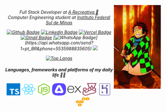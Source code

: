 <img align="right" width=30% src="tanjiro-transition.gif"/>

<div align="center">

 <p><em> Full Stack Developer at <a href="https://arecreativa.com.br/">A Recreativa 🦉</a></br>Computer Engineering student at <a href="https://portal.pcs.ifsuldeminas.edu.br/"> Instituto Federal Sul de Minas</a></p>
  
[![Github Badge](https://img.shields.io/badge/-Github-000?style=flat-square&logo=Github&logoColor=white&link=https://github.com/azevgabriel)](https://github.com/azevgabriel)
[![Linkedin Badge](https://img.shields.io/badge/-LinkedIn-blue?style=flat-square&logo=Linkedin&logoColor=white&link=https://www.linkedin.com/in/azevgabriel/)](https://www.linkedin.com/in/azevgabriel/)
[![Vercel Badge](https://img.shields.io/badge/-Vercel-blueviolet?style=flat-square&logo=Vercel&link=https://https://vercel.com/azevgabriel/)](https://vercel.com/azevgabriel/)
[![Gmail Badge](https://img.shields.io/badge/-Gmail-c14438?style=flat-square&logo=Gmail&logoColor=white&link=mailto:azevgabriel@gmail.com)](mailto:azevgabriel@gmail.com)
[![WhatsApp Badge](https://img.shields.io/badge/-WhatsApp-25d366?style=flat-square&labelColor=25d366&logo=whatsapp&logoColor=white&link="https://api.whatsapp.com/send?1=pt_BR&phone=5535988835605")](https://api.whatsapp.com/send?1=pt_BR&phone=5535988835605)
![](https://komarev.com/ghpvc/?username=azevgabriel&color=006bed)

[![Top Langs](https://github-readme-stats.vercel.app/api/top-langs/?username=azevgabriel)](https://github.com/azevgabriel/github-readme-stats)

<h4>Languages, frameworks and platforms of my daily life 🧑‍💻</h4>
<div style="display: inline_block">

<img align="center" alt="TypeScript" height="40" width="45" src="https://github.com/devicons/devicon/blob/master/icons/typescript/typescript-original.svg">
<img align="center" alt="ReactJS" height="40" width="45" src="https://github.com/devicons/devicon/blob/master/icons/react/react-original.svg">
<img align="center" alt="Nodejs" height="40" width="45" src="https://github.com/devicons/devicon/blob/master/icons/nodejs/nodejs-original.svg" />
<img align="center" alt="AdonisJS" height="40" width="45" src="https://github.com/devicons/devicon/blob/master/icons/adonisjs/adonisjs-original.svg">
<img align="center" alt="ExpressJS" height="40" width="45" src="https://github.com/devicons/devicon/blob/master/icons/express/express-original.svg">
<img align="center" alt="Jest" height="40" width="45" src="https://github.com/devicons/devicon/blob/master/icons/jest/jest-plain.svg">
<img align="center" alt="Heroku" height="40" width="45" src="https://github.com/devicons/devicon/blob/master/icons/heroku/heroku-original.svg">    
<img align="center" alt="Amazon" height="40" width="45" src="https://github.com/devicons/devicon/blob/master/icons/amazonwebservices/amazonwebservices-original.svg">                                                                                                             
</div>
</div>
